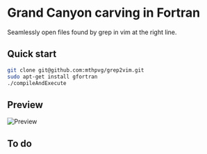 # Grand Canyon carving in Fortran
Seamlessly open files found by grep in vim at the right line.


## Quick start
```bash
git clone git@github.com:mthpvg/grep2vim.git
sudo apt-get install gfortran
./compileAndExecute
```

## Preview
![Preview](/images/preview.gif)


## To do
